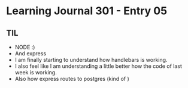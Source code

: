 # Learning Journal 301 - Entry 05

## TIL

- NODE :)
- And express
- I am finally starting to understand how handlebars is working.
- I also feel like I am understanding a little better how the code of last week is working.
- Also how express routes to postgres (kind of )
